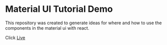 # Material UI Tutorial Demo

This repository was created to generate ideas for where and how to use the components in the material ui with react.

Click [Live](https://materialui-tutorial-demo.netlify.app/)
